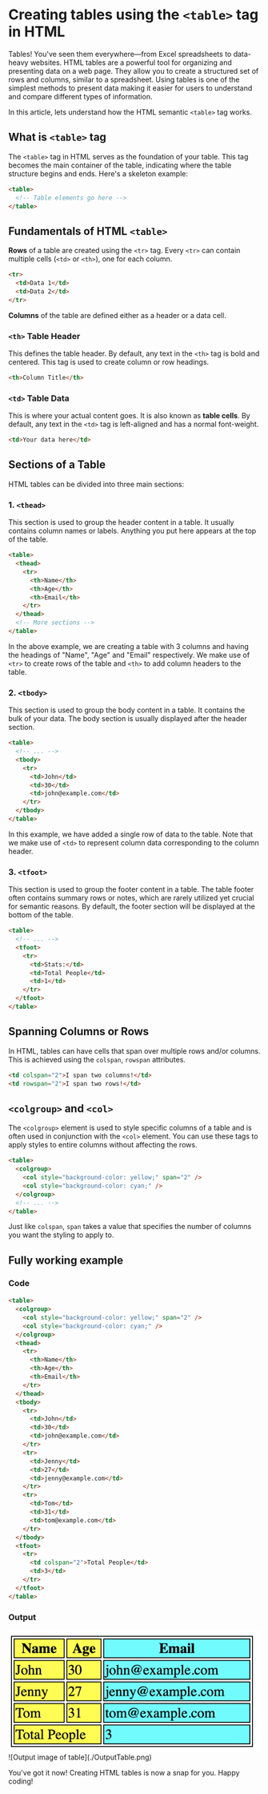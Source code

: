 # Creating tables using the `<table>` tag in HTML

Tables! You've seen them everywhere—from Excel spreadsheets to data-heavy websites. HTML tables are a powerful tool for organizing and presenting data on a web page. They allow you to create a structured set of rows and columns, similar to a spreadsheet.
Using tables is one of the simplest methods to present data making it easier for users to understand and compare different types of information.

In this article, lets understand how the HTML semantic `<table>` tag works.

## What is `<table>` tag

The `<table>` tag in HTML serves as the foundation of your table. This tag becomes the main container of the table, indicating where the table structure begins and ends. Here's a skeleton example:

```html
<table>
  <!-- Table elements go here -->
</table>
```

## Fundamentals of HTML `<table>`

**Rows** of a table are created using the `<tr>` tag. Every `<tr>` can contain multiple cells (`<td>` or `<th>`), one for each column.

```html
<tr>
  <td>Data 1</td>
  <td>Data 2</td>
</tr>
```

**Columns** of the table are defined either as a header or a data cell.

### `<th>` Table Header

This defines the table header. By default, any text in the `<th>` tag is bold and centered. This tag is used to create column or row headings.

```html
<th>Column Title</th>
```

### `<td>` Table Data

This is where your actual content goes. It is also known as **table cells**. By default, any text in the `<td>` tag is left-aligned and has a normal font-weight.

```html
<td>Your data here</td>
```

## Sections of a Table

HTML tables can be divided into three main sections:

### 1. `<thead>`

This section is used to group the header content in a table. It usually contains column names or labels. Anything you put here appears at the top of the table.

```html
<table>
  <thead>
    <tr>
      <th>Name</th>
      <th>Age</th>
      <th>Email</th>
    </tr>
  </thead>
  <!-- More sections -->
</table>
```

In the above example, we are creating a table with 3 columns and having the headings of "Name", "Age" and "Email" respectively. We make use of `<tr>` to create rows of the table and `<th>` to add column headers to the table.

### 2. `<tbody>`

This section is used to group the body content in a table. It contains the bulk of your data. The body section is usually displayed after the header section.

```html
<table>
  <!-- ... -->
  <tbody>
    <tr>
      <td>John</td>
      <td>30</td>
      <td>john@example.com</td>
    </tr>
  </tbody>
</table>
```

In this example, we have added a single row of data to the table. Note that we make use of `<td>` to represent column data corresponding to the column header.

### 3. `<tfoot>`

This section is used to group the footer content in a table. The table footer often contains summary rows or notes, which are rarely utilized yet crucial for semantic reasons. By default, the footer section will be displayed at the bottom of the table.

```html
<table>
  <!-- ... -->
  <tfoot>
    <tr>
      <td>Stats:</td>
      <td>Total People</td>
      <td>1</td>
    </tr>
  </tfoot>
</table>
```

## Spanning Columns or Rows

In HTML, tables can have cells that span over multiple rows and/or columns. This is achieved using the `colspan`, `rowspan` attributes.

```html
<td colspan="2">I span two columns!</td>
<td rowspan="2">I span two rows!</td>
```

## `<colgroup>` and `<col>`

The `<colgroup>` element is used to style specific columns of a table and is often used in conjunction with the `<col>` element. You can use these tags to apply styles to entire columns without affecting the rows.

```html
<table>
  <colgroup>
    <col style="background-color: yellow;" span="2" />
    <col style="background-color: cyan;" />
  </colgroup>
  <!-- ... -->
</table>
```

Just like `colspan`, `span` takes a value that specifies the number of columns you want the styling to apply to.

## Fully working example

### Code

```html
<table>
  <colgroup>
    <col style="background-color: yellow;" span="2" />
    <col style="background-color: cyan;" />
  </colgroup>
  <thead>
    <tr>
      <th>Name</th>
      <th>Age</th>
      <th>Email</th>
    </tr>
  </thead>
  <tbody>
    <tr>
      <td>John</td>
      <td>30</td>
      <td>john@example.com</td>
    </tr>
    <tr>
      <td>Jenny</td>
      <td>27</td>
      <td>jenny@example.com</td>
    </tr>
    <tr>
      <td>Tom</td>
      <td>31</td>
      <td>tom@example.com</td>
    </tr>
  </tbody>
  <tfoot>
    <tr>
      <td colspan="2">Total People</td>
      <td>3</td>
    </tr>
  </tfoot>
</table>
```

### Output

<img src="./OutputTable.png" alt="table output"/>
![Output image of table](./OutputTable.png)

You've got it now! Creating HTML tables is now a snap for you. Happy coding!
